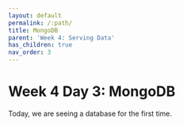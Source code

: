 ```yaml
---
layout: default
permalink: /:path/
title: MongoDB
parent: 'Week 4: Serving Data'
has_children: true
nav_order: 3
---
```


# Week 4 Day 3: MongoDB

Today, we are seeing a database for the first time.
